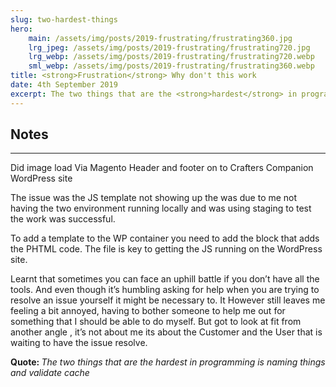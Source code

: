```yaml
---
slug: two-hardest-things
hero:
    main: /assets/img/posts/2019-frustrating/frustrating360.jpg
    lrg_jpeg: /assets/img/posts/2019-frustrating/frustrating720.jpg
    lrg_webp: /assets/img/posts/2019-frustrating/frustrating720.webp
    sml_webp: /assets/img/posts/2019-frustrating/frustrating360.webp
title: <strong>Frustration</strong> Why don't this work
date: 4th September 2019
excerpt: The two things that are the <strong>hardest</strong> in programming is naming things and validate cache.
---
```


## Notes ##
----
Did image load Via Magento Header and footer on to Crafters Companion WordPress site

The issue was the JS template not showing up the was due to me not having the two environment running locally and was using staging to test the work was successful.

To add a template to the WP container you need to add the block that adds the PHTML code.  The file is key to getting the JS running on the WordPress site. 

Learnt that sometimes you can face an uphill battle if you don’t have all the tools. And even though it’s humbling asking for help when you are trying to resolve an issue yourself it might be necessary to.  It However still leaves me feeling a bit annoyed, having to bother someone to help me out for something that I should be able to do myself. But got to look at fit from another angle , it’s not about me its about the Customer and the User that is waiting to have the issue resolve.

<b>Quote: </b>
*The two things that are the hardest in programming is naming things and validate cache*